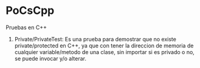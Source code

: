 PoCsCpp
=======
Pruebas en C++

1. Private/PrivateTest: Es una prueba para demostrar que no existe private/protected en C++, ya que con tener la direccion de memoria de cualquier variable/metodo de una clase, sin importar si es privado o no, se puede invocar y/o alterar.